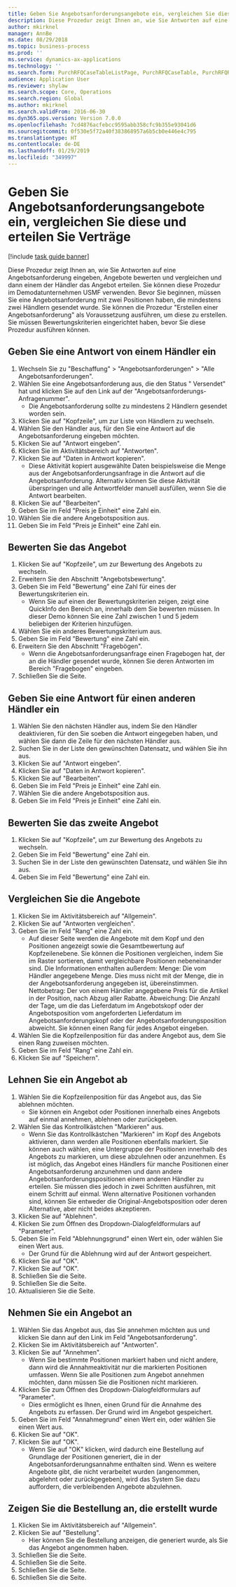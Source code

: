 ```yaml
---
title: Geben Sie Angebotsanforderungsangebote ein, vergleichen Sie diese und erteilen Sie Verträge
description: Diese Prozedur zeigt Ihnen an, wie Sie Antworten auf eine Angebotsanforderung eingeben, Angebote bewerten und vergleichen und dann einem der Händler das Angebot erteilen.
author: mkirknel
manager: AnnBe
ms.date: 08/29/2018
ms.topic: business-process
ms.prod: ''
ms.service: dynamics-ax-applications
ms.technology: ''
ms.search.form: PurchRFQCaseTableListPage, PurchRFQCaseTable, PurchRFQReplyTable, PurchRFQCompare, PurchRFQEditLines, PurchRFQEditLinesParameters, PurchTable
audience: Application User
ms.reviewer: shylaw
ms.search.scope: Core, Operations
ms.search.region: Global
ms.author: mkirknel
ms.search.validFrom: 2016-06-30
ms.dyn365.ops.version: Version 7.0.0
ms.openlocfilehash: 7cd4876acfebcc9595abb358cfc9b355e93041d6
ms.sourcegitcommit: 0f530e5f72a40f383868957a6b5cb0e446e4c795
ms.translationtype: HT
ms.contentlocale: de-DE
ms.lasthandoff: 01/29/2019
ms.locfileid: "349997"
---
```

# <a name="enter-and-compare-rfq-bids-and-award-contracts"></a>Geben Sie Angebotsanforderungsangebote ein, vergleichen Sie diese und erteilen Sie Verträge

[!include [task guide banner](../../includes/task-guide-banner.md)]

Diese Prozedur zeigt Ihnen an, wie Sie Antworten auf eine Angebotsanforderung eingeben, Angebote bewerten und vergleichen und dann einem der Händler das Angebot erteilen. Sie können diese Prozedur im Demodatunternehmen USMF verwenden. Bevor Sie beginnen, müssen Sie eine Angebotsanforderung mit zwei Positionen haben, die mindestens zwei Händlern gesendet wurde. Sie können die Prozedur "Erstellen einer Angebotsanforderung" als Voraussetzung ausführen, um diese zu erstellen. Sie müssen Bewertungskriterien eingerichtet haben, bevor Sie diese Prozedur ausführen können.


## <a name="enter-a-reply-from-a-vendor"></a>Geben Sie eine Antwort von einem Händler ein
1. Wechseln Sie zu "Beschaffung" > "Angebotsanforderungen" > "Alle Angebotsanforderungen".
2. Wählen Sie eine Angebotsanforderung aus, die den Status " Versendet" hat und klicken Sie auf den Link auf der "Angebotsanforderungs-Anfragenummer".
    * Die Angebotsanforderung sollte zu mindestens 2 Händlern gesendet worden sein.  
3. Klicken Sie auf "Kopfzeile", um zur Liste von Händlern zu wechseln.
4. Wählen Sie den Händler aus, für den Sie eine Antwort auf die Angebotsanforderung eingeben möchten.
5. Klicken Sie auf "Antwort eingeben".
6. Klicken Sie im Aktivitätsbereich auf "Antworten".
7. Klicken Sie auf "Daten in Antwort kopieren".
    * Diese Aktivität kopiert ausgewählte Daten beispielsweise die Menge aus der Angebotsanforderungsanfrage in die Antwort auf die Angebotsanforderung. Alternativ können Sie diese Aktivität überspringen und alle Antwortfelder manuell ausfüllen, wenn Sie die Antwort bearbeiten.  
8. Klicken Sie auf "Bearbeiten".
9. Geben Sie im Feld "Preis je Einheit" eine Zahl ein.
10. Wählen Sie die andere Angebotsposition aus.
11. Geben Sie im Feld "Preis je Einheit" eine Zahl ein.

## <a name="score-the-bid"></a>Bewerten Sie das Angebot
1. Klicken Sie auf "Kopfzeile", um zur Bewertung des Angebots zu wechseln.
2. Erweitern Sie den Abschnitt "Angebotsbewertung".
3. Geben Sie im Feld "Bewertung" eine Zahl für eines der Bewertungskriterien ein.
    * Wenn Sie auf einen der Bewertungskriterien zeigen, zeigt eine QuickInfo den Bereich an, innerhalb dem Sie bewerten müssen. In dieser Demo können Sie eine Zahl zwischen 1 und 5 jedem beliebigen der Kriterien hinzufügen.  
4. Wählen Sie ein anderes Bewertungskriterium aus.
5. Geben Sie im Feld "Bewertung" eine Zahl ein.
6. Erweitern Sie den Abschnitt "Fragebögen".
    * Wenn die Angebotsanforderungsanfrage einen Fragebogen hat, der an die Händler gesendet wurde, können Sie deren Antworten im Bereich "Fragebogen" eingeben.  
7. Schließen Sie die Seite.

## <a name="enter-a-reply-for-another-vendor"></a>Geben Sie eine Antwort für einen anderen Händler ein
1. Wählen Sie den nächsten Händler aus, indem Sie den Händler deaktivieren, für den Sie soeben die Antwort eingegeben haben, und wählen Sie dann die Zeile für den nächsten Händler aus.
2. Suchen Sie in der Liste den gewünschten Datensatz, und wählen Sie ihn aus.
3. Klicken Sie auf "Antwort eingeben".
4. Klicken Sie auf "Daten in Antwort kopieren".
5. Klicken Sie auf "Bearbeiten".
6. Geben Sie im Feld "Preis je Einheit" eine Zahl ein.
7. Wählen Sie die andere Angebotsposition aus.
8. Geben Sie im Feld "Preis je Einheit" eine Zahl ein.

## <a name="score-the-second-bid"></a>Bewerten Sie das zweite Angebot
1. Klicken Sie auf "Kopfzeile", um zur Bewertung des Angebots zu wechseln.
2. Geben Sie im Feld "Bewertung" eine Zahl ein.
3. Suchen Sie in der Liste den gewünschten Datensatz, und wählen Sie ihn aus.
4. Geben Sie im Feld "Bewertung" eine Zahl ein.

## <a name="compare-the-replies"></a>Vergleichen Sie die Angebote
1. Klicken Sie im Aktivitätsbereich auf "Allgemein".
2. Klicken Sie auf "Antworten vergleichen".
3. Geben Sie im Feld "Rang" eine Zahl ein.
    * Auf dieser Seite werden die Angebote mit dem Kopf und den Positionen angezeigt sowie die Gesamtbewertung auf Kopfzeilenebene. Sie können die Positionen vergleichen, indem Sie im Raster sortieren, damit vergleichbare Positionen nebeneinander sind. Die Informationen enthalten außerdem: Menge: Die vom Händler angegebene Menge. Dies muss nicht mit der Menge, die in der Angebotsanforderung angegeben ist, übereinstimmen.   Nettobetrag: Der von einem Händler angegebene Preis für die Artikel in der Position, nach Abzug aller Rabatte.   Abweichung: Die Anzahl der Tage, um die das Lieferdatum im Angebotskopf oder der Angebotsposition vom angeforderten Lieferdatum im Angebotsanforderungskopf oder der Angebotsanforderungsposition abweicht.   Sie können einen Rang für jedes Angebot eingeben.  
4. Wählen Sie die Kopfzeilenposition für das andere Angebot aus, dem Sie einen Rang zuweisen möchten.
5. Geben Sie im Feld "Rang" eine Zahl ein.
6. Klicken Sie auf "Speichern".

## <a name="reject-a-bid"></a>Lehnen Sie ein Angebot ab
1. Wählen Sie die Kopfzeilenposition für das Angebot aus, das Sie ablehnen möchten.
    * Sie können ein Angebot oder Positionen innerhalb eines Angebots auf einmal annehmen, ablehnen oder zurückgeben.  
2. Wählen Sie das Kontrollkästchen "Markieren" aus.
    * Wenn Sie das Kontrollkästchen "Markieren" im Kopf des Angebots aktivieren, dann werden alle Positionen ebenfalls markiert. Sie können auch wählen, eine Untergruppe der Positionen innerhalb des Angebots zu markieren, um diese abzulehnen oder anzunehmen. Es ist möglich, das Angebot eines Händlers für manche Positionen einer Angebotsanforderung anzunehmen und dann andere Angebotsanforderungspositionen einem anderen Händler zu erteilen. Sie müssen dies jedoch in zwei Schritten ausführen, mit einem Schritt auf einmal. Wenn alternative Positionen vorhanden sind, können Sie entweder die Original-Angebotsposition oder deren Alternative, aber nicht beides akzeptieren.  
3. Klicken Sie auf "Ablehnen".
4. Klicken Sie zum Öffnen des Dropdown-Dialogfeldformulars auf "Parameter".
5. Geben Sie im Feld "Ablehnungsgrund" einen Wert ein, oder wählen Sie einen Wert aus.
    * Der Grund für die Ablehnung wird auf der Antwort gespeichert.  
6. Klicken Sie auf "OK".
7. Klicken Sie auf "OK".
8. Schließen Sie die Seite.
9. Schließen Sie die Seite.
10. Aktualisieren Sie die Seite.

## <a name="accept-a-bid"></a>Nehmen Sie ein Angebot an
1. Wählen Sie das Angebot aus, das Sie annehmen möchten aus und klicken Sie dann auf den Link im Feld "Angebotsanforderung".
2. Klicken Sie im Aktivitätsbereich auf "Antworten".
3. Klicken Sie auf "Annehmen".
    * Wenn Sie bestimmte Positionen markiert haben und nicht andere, dann wird die Annahmeaktivität nur die markierten Positionen umfassen. Wenn Sie alle Positionen zum Angebot annehmen möchten, dann müssen Sie die Positionen nicht markieren.  
4. Klicken Sie zum Öffnen des Dropdown-Dialogfeldformulars auf "Parameter".
    * Dies ermöglicht es Ihnen, einen Grund für die Annahme des Angebots zu erfassen. Der Grund wird im Angebot gespeichert.  
5. Geben Sie im Feld "Annahmegrund" einen Wert ein, oder wählen Sie einen Wert aus.
6. Klicken Sie auf "OK".
7. Klicken Sie auf "OK".
    * Wenn Sie auf "OK" klicken, wird dadurch eine Bestellung auf Grundlage der Positionen generiert, die in der Angebotsanforderungsannahme enthalten sind. Wenn es weitere Angebote gibt, die nicht verarbeitet wurden (angenommen, abgelehnt oder zurückgegeben), wird das System Sie dazu auffordern, die verbleibenden Angebote abzulehnen.  

## <a name="view-the-purchase-order-thats-been-generated"></a>Zeigen Sie die Bestellung an, die erstellt wurde
1. Klicken Sie im Aktivitätsbereich auf "Allgemein".
2. Klicken Sie auf "Bestellung".
    * Hier können Sie die Bestellung anzeigen, die generiert wurde, als Sie das Angebot angenommen haben.  
3. Schließen Sie die Seite.
4. Schließen Sie die Seite.
5. Schließen Sie die Seite.
6. Schließen Sie die Seite.

